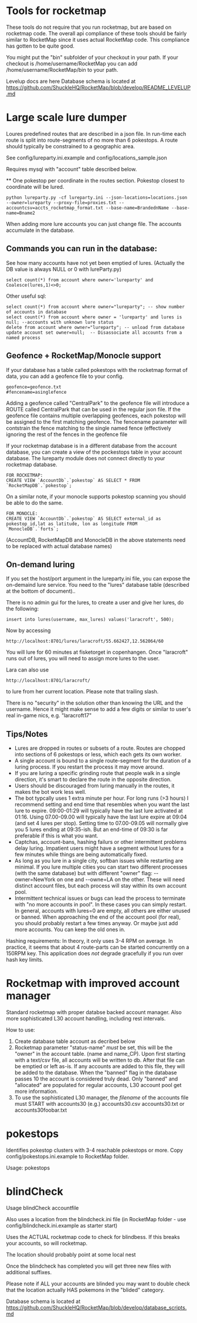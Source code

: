 Tools for rocketmap
===================

These tools do not require that you run rocketmap, but are based on rocketmap code. The overall api compliance
of these tools should be fairly similar to RocketMap since it uses actual RocketMap code. This compliance has gotten
to be quite good.

You might put the "bin" subfolder of your checkout in your path. If your checkout is /home/username/RocketMap you can add /home/username/RocketMap/bin to your path.

Levelup docs are here Database schema is located at https://github.com/ShuckleHQ/RocketMap/blob/develop/README_LEVELUP.md


Large scale lure dumper
===========

Loures predefined routes that are described in a json file. In run-time each route is split into route-segments 
of no more than 6 pokestops. A route should typically be constrained to a geographic area.

See config/lureparty.ini.example and config/locations_sample.json

Requires mysql with "account" table described below.

** One pokestop per coordinate in the routes section. Pokestop closest to coordinate will be lured.

```
python lureparty.py -cf lureparty.ini --json-locations=locations.json --owner=lureparty --proxy-file=proxies.txt --accountcsv=accts_rocketmap_format.txt --base-name=BrandednName --base-name=Bname2 
```

When adding more lure accounts you can just change file. The accounts accumulate in the database.

Commands you can run in the database:
-------
See how many accounts have not yet been emptied of lures. (Actually the DB value is always NULL or 0 with lureParty.py)
```
select count(*) from account where owner='lureparty' and Coalesce(lures,1)<>0;
```

Other useful sql:
```
select count(*) from account where owner="lureparty"; -- show number of accounts in database
select count(*) from account where owner = 'lureparty' and lures is null; --accounts with unknown lure status
delete from account where owner="lureparty"; -- unload from database
update account set owner=null;  -- Disassociate all accounts from a named process    
```

Geofence + RocketMap/Monocle support
---------------
If your database has a table called pokestops with the rocketmap format of data, you can add 
a geofence file to your config.
```
geofence=geofence.txt
#fencename=asinglefence
```

Adding a geofence called "CentralPark" to the geofence file will introduce a ROUTE called CentralPark that can
be used in the regular json file. If the geofence file contains multiple overlapping geofences, each pokestop will
 be assigned to the first matching geofence.  The fencename parameter will contstrain the fence matching to the 
 single named fence (effectively ignoring the rest of the fences in the geofence file
 
If your rocketmap database is in a different database from the account database, you can create a view of the
 pockestops table in your account database. The lureparty module does not connect directly to your rocketmap database.
```
FOR ROCKETMAP:
CREATE VIEW `AccountDb`.`pokestop` AS SELECT * FROM `RocketMapDB`.`pokestop`;
```

On a similar note, if your monocle supports pokestop scanning you should be able to do the same.
```
FOR MONOCLE:
CREATE VIEW `AccountDb`.`pokestop` AS SELECT external_id as pokestop_id,lat as latitude, lon as longitude FROM `MonocleDB`.`forts`;
```

(AccountDB, RocketMapDB and MonocleDB in the above statements need to be replaced with actual database names)


On-demand luring
-----
If you set the host/port argument in the lureparty.ini file, you can expose the on-demaind lure service. You need to 
the "lures" database table (described at the bottom of document)..

There is no admin gui for the lures, to create a user and give her lures, do the following:

```
insert into lures(username, max_lures) values('laracroft', 500);
```

Now by accessing 
```
http://localhost:8701/lures/laracroft/55.662427,12.562064/60
```

You will lure for 60 minutes at fisketorget in copenhangen. Once "laracroft" runs out of lures, you will
need to assign more lures to the user.

Lara can also use 
```
http://localhost:8701/laracroft/
```

to lure from her current location. Please note that trailing slash.

There is no "security" in the solution other than knowing the URL and the username. Hence it might make sense
to add a few digits or similar to user's real in-game nics, e.g. "laracroft17"

Tips/Notes
-----
* Lures are dropped in routes or subsets of a route. Routes are chopped into sections of 6 pokestops or less, 
  which each gets its own worker.
* A single account is bound to a single route-segment for the duration of a luring process. If you restart the process
  it may move around.
* If you are luring a specific grinding route that people walk in a single direction, it's smart to declare the route 
  in the opposite direction.
* Users should be discouraged from luring manually in the routes, it makes the bot work less well.
* The bot typcally uses 1 extra minute per hour. For long runs (>3 hours) I recommend setting and end time that resembles
  when you want the last lure to expire. 09:00-01:29 will typically have the last lure activated at 01:16.
  Using 07.00-09.00 will typically have the last lure expire at 09:04 (and set 4 lures per stop). Setting time to 
  07.00-09.05 will normally give you 5 lures ending at 09:35-ish. But an end-time of 09:30 is far preferable if
  this is what you want.
* Captchas, account-bans, hashing failurs or other intermittent problems delay luring. Impatient users might have 
  a segment without lures for a few minutes while things are being automatically fixed.
* As long as you lure in a single city, softban issues while restarting are minimal. If you lure multiple cities
  you can start two different processes (with the same database) but with different "owner" flag: --owner=NewYork on one
  and --owne=LA on the other. These will need distinct account files, but each process will stay within its own account
  pool.
* Intermittent technical issues or bugs can lead the process to terminate with "no more accounts in pool". In these cases you can simply restart. In general, accounts with lures=0 are empty, all others are either unused or banned. When approaching the end of the account pool (for real), you should probably restart a few times anyway. Or maybe just add more accounts. You can keep the old ones in.


Hashing requirements: In theory, it only uses 3-4 RPM on average. In practice, it seems that about 4 route-parts can 
be started concurrently on a 150RPM key. This application does *not* degrade gracefully if you run over hash key limits.

Rocketmap with improved account manager
==========
Standard rocketmap with proper databse backed account manager. 
Also more sophisticated L30 account handling, including rest intervals.

How to use:

1. Create database table account as decribed below
2. Rocketmap parameter "status-name" *must* be set, this will be the "owner" in the account table. (name and name_CP).
   Upon first starting with a text/csv file, all accounts will be written to db. After that file can be emptied
   or left as-is. If any accounts are added to this file, they will be added to the database.
   When the "banned" flag in the database passes 10 the account is considered truly dead.
   Only "banned" and "allocated" are populated for regular accounts, L30 account pool get more information.
3. To use the sophisticated L30 manager, the *filename* of the accounts file must START with accounts30 (e.g.) accounts30.csv
   accounts30.txt or accounts30foobar.txt



pokestops
===========

Identifies pokestop clusters with 3-4 reachable pokestops or more. Copy config/pokestops.ini.example to RocketMap folder.

Usage: pokestops

blindCheck
============

Usage blindCheck accountfile

Also uses a location from the blindcheck.ini file (in RocketMap folder - use config/blindcheck.ini.example as starter start)

Uses the ACTUAL rocketmap code to check for blindbess. If this breaks your accounts, so will rocketmap.

The location should probably point at some local nest 

Once the blindcheck has completed you will get three new files with additional suffixes.


Please note if ALL your accounts are blinded you may want to double check that the location actually HAS pokemons in the 
"blided" category.


Database schema is located at https://github.com/ShuckleHQ/RocketMap/blob/develop/database_scripts.md
